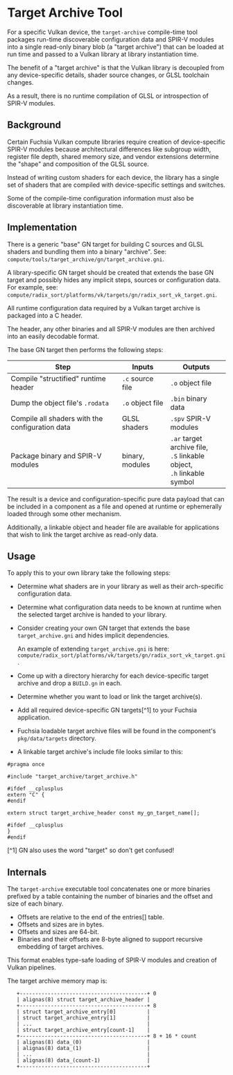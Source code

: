 # Target Archive Tool

For a specific Vulkan device, the `target-archive` compile-time tool packages
run-time discoverable configuration data and SPIR-V modules into a single
read-only binary blob (a "target archive") that can be loaded at run time and
passed to a Vulkan library at library instantiation time.

The benefit of a "target archive" is that the Vulkan library is decoupled from
any device-specific details, shader source changes, or GLSL toolchain changes.

As a result, there is no runtime compilation of GLSL or introspection of SPIR-V
modules.

## Background

Certain Fuchsia Vulkan compute libraries require creation of device-specific
SPIR-V modules because architectural differences like subgroup width, register
file depth, shared memory size, and vendor extensions determine the "shape" and
composition of the GLSL source.

Instead of writing custom shaders for each device, the library has a single set
of shaders that are compiled with device-specific settings and switches.

Some of the compile-time configuration information must also be discoverable at
library instantiation time.

## Implementation

There is a generic "base" GN target for building C sources and GLSL shaders and
bundling them into a binary "archive".  See:
`compute/tools/target_archive/gn/target_archive.gni`.

A library-specific GN target should be created that extends the base GN target
and possibly hides any implicit steps, sources or configuration data.  For
example, see:
`compute/radix_sort/platforms/vk/targets/gn/radix_sort_vk_target.gni`.

All runtime configuration data required by a Vulkan target archive is packaged
into a C header.

The header, any other binaries and all SPIR-V modules are then archived into an
easily decodable format.

The base GN target then performs the following steps:

Step | Inputs | Outputs
-----|--------|--------
Compile "structified" runtime header | `.c` source file | `.o` object file
Dump the object file's `.rodata` | `.o` object file | `.bin` binary data
Compile all shaders with the configuration data | GLSL shaders | `.spv` SPIR-V modules
Package binary and SPIR-V modules | binary, modules | `.ar` target archive file,<br />`.S` linkable object,<br />`.h` linkable symbol

The result is a device and configuration-specific pure data payload that can be
included in a component as a file and opened at runtime or ephemerally loaded
through some other mechanism.

Additionally, a linkable object and header file are available for applications
that wish to link the target archive as read-only data.

## Usage

To apply this to your own library take the following steps:

* Determine what shaders are in your library as well as their arch-specific
   configuration data.

* Determine what configuration data needs to be known at runtime when the
  selected target archive is handed to your library.

* Consider creating your own GN target that extends the base
  `target_archive.gni` and hides implicit dependencies.

  An example of extending `target_archive.gni` is here:
  `compute/radix_sort/platforms/vk/targets/gn/radix_sort_vk_target.gni`.

* Come up with a directory hierarchy for each device-specific target archive and
  drop a `BUILD.gn` in each.

* Determine whether you want to load or link the target archive(s).

* Add all required device-specific GN targets[^1] to your Fuchsia application.

* Fuchsia loadable target archive files will be found in the component's
  `pkg/data/targets` directory.

* A linkable target archive's include file looks similar to this:

```
#pragma once

#include "target_archive/target_archive.h"

#ifdef __cplusplus
extern "C" {
#endif

extern struct target_archive_header const my_gn_target_name[];

#ifdef __cplusplus
}
#endif
```

[^1] GN also uses the word "target" so don't get confused!

## Internals

The `target-archive` executable tool concatenates one or more binaries prefixed
by a table containing the number of binaries and the offset and size of each
binary.

* Offsets are relative to the end of the entries[] table.
* Offsets and sizes are in bytes.
* Offsets and sizes are 64-bit.
* Binaries and their offsets are 8-byte aligned to support recursive embedding
  of target archives.

This format enables type-safe loading of SPIR-V modules and creation of Vulkan
pipelines.

The target archive memory map is:

```
   +-----------------------------------------+ 0
   | alignas(8) struct target_archive_header |
   +-----------------------------------------+ 8
   | struct target_archive_entry[0]          |
   | struct target_archive_entry[1]          |
   | ...                                     |
   | struct target_archive_entry[count-1]    |
   +-----------------------------------------+ 8 + 16 * count
   | alignas(8) data_(0)                     |
   | alignas(8) data_(1)                     |
   | ...                                     |
   | alignas(8) data_(count-1)               |
   +-----------------------------------------+
```
